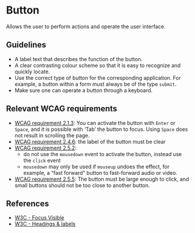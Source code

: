 <!-- @license CC0-1.0 -->

# Button

Allows the user to perform actions and operate the user interface.

## Guidelines

- A label text that describes the function of the button.
- A clear contrasting colour scheme so that it is easy to recognize and quickly locate.
- Use the correct type of button for the corresponding application.
  For example, a button within a form must always be of the type `submit`.
- Make sure one can operate a button through a keyboard.

## Relevant WCAG requirements

- [WCAG requirement 2.1.3](https://www.w3.org/TR/WCAG21/#keyboard-no-exception):
  You can activate the button with `Enter` or `Space`, and it is possible with ‘Tab’ the button to focus.
  Using `Space` does not result in scrolling the page.
- [WCAG requirement 2.4.6](https://www.w3.org/TR/WCAG21/#headings-and-labels): the label of the button must be clear
- [WCAG requirement 2.5.2](https://www.w3.org/TR/WCAG21/#pointer-cancellation):
  - do not use the `mousedown` event to activate the button, instead use the `click` event
  - `mousedown` may only be used if `mouseup` undoes the effect, for example, a “fast forward” button to fast-forward audio or video.
- [WCAG requirement 2.5.5](https://www.w3.org/TR/WCAG21/#target-size): The button must be large enough to click, and small buttons should not be too close to another button.

## References

- [W3C - Focus Visible](https://www.w3.org/WAI/WCAG21/Understanding/focus-visible.html)
- [W3C - Headings & labels](https://www.w3.org/TR/WCAG21/#headings-and-labels)

